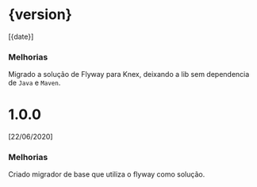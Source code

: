 # {version}
[{date}]

### Melhorias

Migrado a solução de Flyway para Knex, deixando a lib sem dependencia de `Java` e `Maven`.

# 1.0.0
[22/06/2020]

### Melhorias

Criado migrador de base que utiliza o flyway como solução.